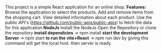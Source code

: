 This project is a simple React application for an online shop.
**Features:** 
Browse the application to select the products.
Add and remove items from the shopping cart.
View detailed information about each product.
Use the public API's (https://github.com/public-apis/public-apis) to fetch the data for this application 
**NodeJs**
Install the NodeJs
Open the Repository or clone the repository
**install dependicies** -> npm install
**start the development Server** -> npm start
**to run the vite+React** -> npm run dev 
by giving this command will get the local host. then server is ready 
